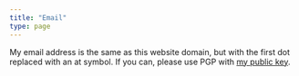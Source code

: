 ```yaml
---
title: "Email"
type: page
---
```



My email address is the same as this website domain, but with the first dot replaced with an at symbol. If you can, please use PGP with [my public key](https://git.exozy.me/Ta180m.gpg).
